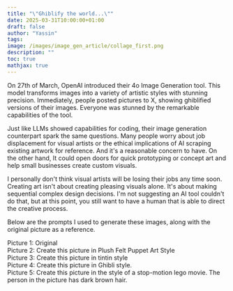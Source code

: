 ```yaml
---
title: "\"Ghiblify the world...\""
date: 2025-03-31T10:00:00+01:00
draft: false
author: "Yassin"
tags:
image: /images/image_gen_article/collage_first.png
description: ""
toc: true
mathjax: true
---
```

On 27th of March, OpenAI introduced their 4o Image Generation tool. This model transforms images into a variety of artistic styles with stunning precision. Immediately, people posted pictures to X, showing ghiblified versions of their images. Everyone was stunned by the remarkable capabilities of the tool.

Just like LLMs showed capabilities for coding, their image generation counterpart spark the same questions. Many people worry about job displacement for visual artists or the ethical implications of AI scraping existing artwork for reference. And it's a reasonable concern to have. On the other hand, It could open doors for quick prototyping or concept art and help small businesses create custom visuals. 

I personally don't think visual artists will be losing their jobs any time soon. Creating art isn't about creating pleasing visuals alone. It's about making sequential complex design decisions. I'm not suggesting an AI tool couldn't do that, but at this point, you still want to have a human that is able to direct the creative process.  

Below are the prompts I used to generate these images, along with the original picture as a reference.

Picture 1: Original \
Picture 2: Create this picture in Plush Felt Puppet Art Style \
Picture 3: Create this picture in tintin style \
Picture 4: Create this picture in Ghibli style. \
Picture 5: Create this picture in the style of a stop-motion lego movie. The person in the picture has dark brown hair.